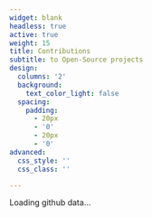 ```yaml
---
widget: blank
headless: true
active: true
weight: 15
title: Contributions
subtitle: to Open-Source projects
design:
  columns: '2'
  background:
    text_color_light: false
  spacing:
    padding:
      - 20px
      - '0'
      - 20px
      - '0'
advanced:
  css_style: ''
  css_class: ''

---
```


<!-- Include the library. -->
<script
  src="https://unpkg.com/github-calendar@latest/dist/github-calendar.min.js">
</script>

<!-- Optionally, include the theme (if you don't want to struggle to write the CSS) -->
<link
  rel="stylesheet"
  href="https://unpkg.com/github-calendar@latest/dist/github-calendar-responsive.css"
/>

<!-- Prepare a container for your calendar. -->
<div class="calendar">
    <!-- Loading stuff -->
    Loading github data...
</div>

<script>
    // or enable responsive functionality:
    const selectLastHalfYear = contributions => {
      const currentYear = new Date().getFullYear();
      const currentMonth = new Date().getMonth();
      const shownMonths = 12;

      return contributions.filter(activity => {
        const date = new Date(activity.date);
        const monthOfDay = date.getMonth();

        return (
          date.getFullYear() === currentYear &&
          monthOfDay > currentMonth - shownMonths &&
          monthOfDay <= currentMonth
        );
      });
    };
    GitHubCalendar(".calendar", "d-cmst", { responsive: true });
</script>
